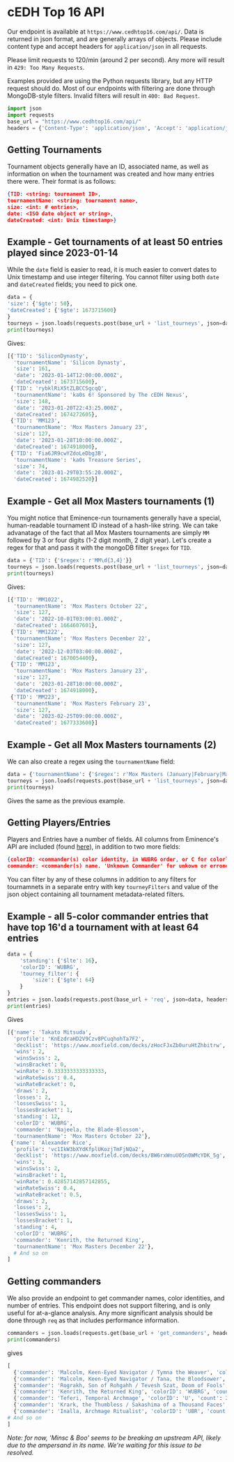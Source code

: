 # cEDH Top 16 API

Our endpoint is available at `https://www.cedhtop16.com/api/`. Data is returned in json format, and are generally arrays of objects. Please include content type and accept headers for `application/json` in all requests.

Please limit requests to 120/min (around 2 per second). Any more will result in `429: Too Many Requests`.

Examples provided are using the Python requests library, but any HTTP request should do. Most of our endpoints with filtering are done through MongoDB-style filters. Invalid filters will result in `400: Bad Request`.

```python
import json
import requests
base_url = "https://www.cedhtop16.com/api/"
headers = {'Content-Type': 'application/json', 'Accept': 'application/json'}
```

## Getting Tournaments

Tournament objects generally have an ID, associated name, as well as information on when the tournament was created and how many entries there were. Their format is as follows:

```json
{TID: <string: tournament ID>,
tournamentName: <string: tournament name>,
size: <int: # entries>,
date: <ISO date object or string>,
dateCreated: <int: Unix timestamp>}
```

## Example - Get tournaments of at least 50 entries played since 2023-01-14

While the `date` field is easier to read, it is much easier to convert dates to Unix timestamp and use integer filtering. You cannot filter using both `date` and `dateCreated` fields; you need to pick one.

```python
data = {
'size': {'$gte': 50},
'dateCreated': {'$gte': 1673715600}
}
tourneys = json.loads(requests.post(base_url + 'list_tourneys', json=data, headers=headers).text)
print(tourneys)
```

Gives:

```python
[{'TID': 'SiliconDynasty',
  'tournamentName': 'Silicon Dynasty',
  'size': 161,
  'date': '2023-01-14T12:00:00.000Z',
  'dateCreated': 1673715600},
 {'TID': 'rybklRiX5tZLBCCSgcqQ',
  'tournamentName': 'ka0s 6! Sponsored by The cEDH Nexus',
  'size': 148,
  'date': '2023-01-20T22:43:25.000Z',
  'dateCreated': 1674272605},
 {'TID': 'MM123',
  'tournamentName': 'Mox Masters January 23',
  'size': 127,
  'date': '2023-01-28T10:00:00.000Z',
  'dateCreated': 1674918000},
 {'TID': 'Fia6JR9cwYZdoLeDbg3B',
  'tournamentName': 'ka0s Treasure Series',
  'size': 74,
  'date': '2023-01-29T03:55:20.000Z',
  'dateCreated': 1674982520}]
```

## Example - Get all Mox Masters tournaments (1)

You might notice that Eminence-run tournaments generally have a special, human-readable tournament ID instead of a hash-like string. We can take advanatage of the fact that all Mox Masters tournaments are simply `MM` followed by 3 or four digits (1-2 digit month, 2 digit year). Let's create a regex for that and pass it with the mongoDB filter `$regex` for `TID`.

```python
data = {'TID': {'$regex': r'MM\d{3,4}'}}
tourneys = json.loads(requests.post(base_url + 'list_tourneys', json=data, headers=headers).text)
print(tourneys)
```

Gives:

```python
[{'TID': 'MM1022',
  'tournamentName': 'Mox Masters October 22',
  'size': 127,
  'date': '2022-10-01T03:00:01.000Z',
  'dateCreated': 1664607601},
 {'TID': 'MM1222',
  'tournamentName': 'Mox Masters December 22',
  'size': 127,
  'date': '2022-12-03T03:00:00.000Z',
  'dateCreated': 1670054400},
 {'TID': 'MM123',
  'tournamentName': 'Mox Masters January 23',
  'size': 127,
  'date': '2023-01-28T10:00:00.000Z',
  'dateCreated': 1674918000},
 {'TID': 'MM223',
  'tournamentName': 'Mox Masters February 23',
  'size': 127,
  'date': '2023-02-25T09:00:00.000Z',
  'dateCreated': 1677333600}]
```

## Example - Get all Mox Masters tournaments (2)

We can also create a regex using the `tournamentName` field:

```python
data = {'tournamentName': {'$regex': r'Mox Masters (January|February|March|April|May|June|July|August|September|October|November|December) \d{1,2}'}}
tourneys = json.loads(requests.post(base_url + 'list_tourneys', json=data, headers=headers).text)
print(tourneys)
```

Gives the same as the previous example.

## Getting Players/Entries

Players and Entries have a number of fields. All columns from Eminence's API are included (found [here](https://eminence.events/api/docs)), in addition to two more fields:

```json
{colorID: <commander(s) color identity, in WUBRG order, or C for colorless (mutally exclusive). 'N/A' for unknown or erroneous commander names>,
commander: <commander(s) name. 'Unknown Commander' for unkown or erroneous decklist links.>}
```

You can filter by any of these columns in addition to any filters for tournamnets in a separate entry with key `tourneyFilters` and value of the json object containing all tournament metadata-related filters.

## Example - all 5-color commander entries that have top 16'd a tournament with at least 64 entries

```python
data = {
    'standing': {'$lte': 16}, 
    'colorID': 'WUBRG',
    'tourney_filter': {
        'size': {'$gte': 64}
    }
}
entries = json.loads(requests.post(base_url + 'req', json=data, headers=headers).text)
print(entries)
```

Gives

```python
[{'name': 'Takato Mitsuda',
  'profile': 'KnEzdraHD2V9Czv8PCuqhohTa7F2',
  'decklist': 'https://www.moxfield.com/decks/zHocFJxZb0uruHtZhbitrw',
  'wins': 2,
  'winsSwiss': 2,
  'winsBracket': 0,
  'winRate': 0.3333333333333333,
  'winRateSwiss': 0.4,
  'winRateBracket': 0,
  'draws': 2,
  'losses': 2,
  'lossesSwiss': 1,
  'lossesBracket': 1,
  'standing': 12,
  'colorID': 'WUBRG',
  'commander': 'Najeela, the Blade-Blossom',
  'tournamentName': 'Mox Masters October 22'},
 {'name': 'Alexander Rice',
  'profile': 'vc1IkW3bXYdKfplUKozjTmFjNQa2',
  'decklist': 'https://www.moxfield.com/decks/8W6rxWnuU0Sn0WMcYDK_5g',
  'wins': 3,
  'winsSwiss': 2,
  'winsBracket': 1,
  'winRate': 0.42857142857142855,
  'winRateSwiss': 0.4,
  'winRateBracket': 0.5,
  'draws': 2,
  'losses': 2,
  'lossesSwiss': 1,
  'lossesBracket': 1,
  'standing': 4,
  'colorID': 'WUBRG',
  'commander': 'Kenrith, the Returned King',
  'tournamentName': 'Mox Masters December 22'},
  # And so on
]
```

## Getting commanders

We also provide an endpoint to get commander names, color identities, and number of entries. This endpoint does not support filtering, and is only useful for at-a-glance analysis. Any more significant analysis should be done through `req` as that includes performance information.

```python
commanders = json.loads(requests.get(base_url + 'get_commanders', headers=headers).text)
print(commanders)
```

gives

```python
[
  {'commander': 'Malcolm, Keen-Eyed Navigator / Tymna the Weaver', 'colorID': 'WUB', 'count': 23},
  {'commander': 'Malcolm, Keen-Eyed Navigator / Tana, the Bloodsower', 'colorID': 'URG', 'count': 28},
  {'commander': 'Rograkh, Son of Rohgahh / Tevesh Szat, Doom of Fools', 'colorID': 'BR', 'count': 10},
  {'commander': 'Kenrith, the Returned King', 'colorID': 'WUBRG', 'count': 24},
  {'commander': 'Teferi, Temporal Archmage', 'colorID': 'U', 'count': 2},
  {'commander': 'Krark, the Thumbless / Sakashima of a Thousand Faces', 'colorID': 'UR', 'count': 31},
  {'commander': 'Inalla, Archmage Ritualist', 'colorID': 'UBR', 'count': 17}
# And so on
]
```

_Note: for now, 'Minsc & Boo' seems to be breaking an upstream API, likely due to the ampersand in its name. We're waiting for this issue to be resolved._
